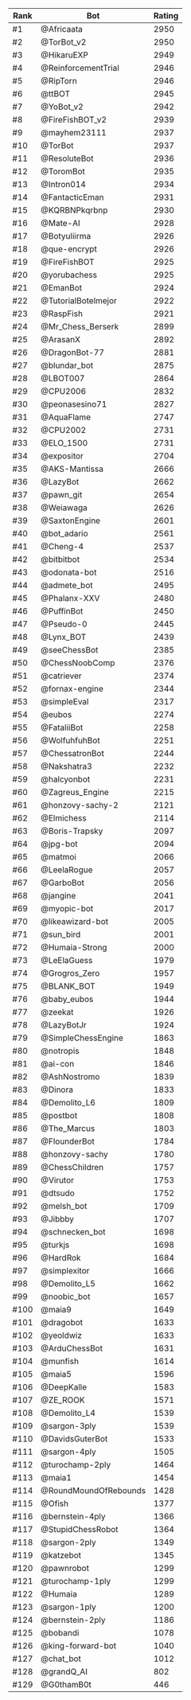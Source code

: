 Rank|Bot|Rating
---|---|---
#1|@Africaata|2950
#2|@TorBot_v2|2950
#3|@HikaruEXP|2949
#4|@ReinforcementTrial|2946
#5|@RipTorn|2946
#6|@ttBOT|2945
#7|@YoBot_v2|2942
#8|@FireFishBOT_v2|2939
#9|@mayhem23111|2937
#10|@TorBot|2937
#11|@ResoluteBot|2936
#12|@ToromBot|2935
#13|@Intron014|2934
#14|@FantacticEman|2931
#15|@KQRBNPkqrbnp|2930
#16|@Mate-AI|2928
#17|@Botyuliirma|2926
#18|@que-encrypt|2926
#19|@FireFishBOT|2925
#20|@yorubachess|2925
#21|@EmanBot|2924
#22|@TutorialBotelmejor|2922
#23|@RaspFish|2921
#24|@Mr_Chess_Berserk|2899
#25|@ArasanX|2892
#26|@DragonBot-77|2881
#27|@blundar_bot|2875
#28|@LBOT007|2864
#29|@CPU2006|2832
#30|@peonasesino71|2827
#31|@AquaFlame|2747
#32|@CPU2002|2731
#33|@ELO_1500|2731
#34|@expositor|2704
#35|@AKS-Mantissa|2666
#36|@LazyBot|2662
#37|@pawn_git|2654
#38|@Weiawaga|2626
#39|@SaxtonEngine|2601
#40|@bot_adario|2561
#41|@Cheng-4|2537
#42|@bitbitbot|2534
#43|@odonata-bot|2516
#44|@admete_bot|2495
#45|@Phalanx-XXV|2480
#46|@PuffinBot|2450
#47|@Pseudo-0|2445
#48|@Lynx_BOT|2439
#49|@seeChessBot|2385
#50|@ChessNoobComp|2376
#51|@catriever|2374
#52|@fornax-engine|2344
#53|@simpleEval|2317
#54|@eubos|2274
#55|@FataliiBot|2258
#56|@WolfuhfuhBot|2251
#57|@ChessatronBot|2244
#58|@Nakshatra3|2232
#59|@halcyonbot|2231
#60|@Zagreus_Engine|2215
#61|@honzovy-sachy-2|2121
#62|@Elmichess|2114
#63|@Boris-Trapsky|2097
#64|@jpg-bot|2094
#65|@matmoi|2066
#66|@LeelaRogue|2057
#67|@GarboBot|2056
#68|@jangine|2041
#69|@myopic-bot|2017
#70|@likeawizard-bot|2005
#71|@sun_bird|2001
#72|@Humaia-Strong|2000
#73|@LeElaGuess|1979
#74|@Grogros_Zero|1957
#75|@BLANK_BOT|1949
#76|@baby_eubos|1944
#77|@zeekat|1926
#78|@LazyBotJr|1924
#79|@SimpleChessEngine|1863
#80|@notropis|1848
#81|@ai-con|1846
#82|@AshNostromo|1839
#83|@Dinora|1833
#84|@Demolito_L6|1809
#85|@postbot|1808
#86|@The_Marcus|1803
#87|@FlounderBot|1784
#88|@honzovy-sachy|1780
#89|@ChessChildren|1757
#90|@Virutor|1753
#91|@dtsudo|1752
#92|@melsh_bot|1709
#93|@Jibbby|1707
#94|@schnecken_bot|1698
#95|@turkjs|1698
#96|@HardRok|1684
#97|@simplexitor|1666
#98|@Demolito_L5|1662
#99|@noobic_bot|1657
#100|@maia9|1649
#101|@dragobot|1633
#102|@yeoldwiz|1633
#103|@ArduChessBot|1631
#104|@munfish|1614
#105|@maia5|1596
#106|@DeepKalle|1583
#107|@ZE_ROOK|1571
#108|@Demolito_L4|1539
#109|@sargon-3ply|1539
#110|@DavidsGuterBot|1533
#111|@sargon-4ply|1505
#112|@turochamp-2ply|1464
#113|@maia1|1454
#114|@RoundMoundOfRebounds|1428
#115|@Ofish|1377
#116|@bernstein-4ply|1366
#117|@StupidChessRobot|1364
#118|@sargon-2ply|1349
#119|@katzebot|1345
#120|@pawnrobot|1299
#121|@turochamp-1ply|1299
#122|@Humaia|1289
#123|@sargon-1ply|1200
#124|@bernstein-2ply|1186
#125|@bobandi|1078
#126|@king-forward-bot|1040
#127|@chat_bot|1012
#128|@grandQ_AI|802
#129|@G0thamB0t|446
